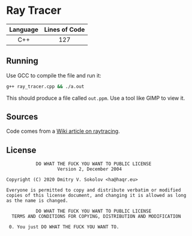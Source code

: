 # Ray Tracer

| Language | Lines of Code |
| :------: | :-----------: |
|   C++    |      127      |

## Running

Use GCC to compile the file and run it:

```sh
g++ ray_tracer.cpp && ./a.out
```

This should produce a file called `out.ppm`. Use a tool like GIMP to view it.

## Sources

Code comes from a
[Wiki article on raytracing](https://github.com/ssloy/tinyraytracer/wiki/Part-1:-understandable-raytracing).

## License

```
           DO WHAT THE FUCK YOU WANT TO PUBLIC LICENSE
                   Version 2, December 2004
 
Copyright (C) 2020 Dmitry V. Sokolov <ha@haqr.eu>

Everyone is permitted to copy and distribute verbatim or modified
copies of this license document, and changing it is allowed as long
as the name is changed.
 
           DO WHAT THE FUCK YOU WANT TO PUBLIC LICENSE
  TERMS AND CONDITIONS FOR COPYING, DISTRIBUTION AND MODIFICATION

 0. You just DO WHAT THE FUCK YOU WANT TO.
```
